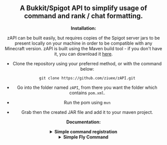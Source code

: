 <h2 align="center">
<br>
  <br>
    <br>
  A Bukkit/Spigot API to simplify usage of command and rank / chat formatting.
  <br>
</h2>

<div align="center">

**Installation:**

zAPI can be built easily, but requires copies of the Spigot server jars to be present locally on your machine in order to be compatible with any Minecraft version. zAPI is built using the Maven build tool - if you don't have it, you can download it [here](https://maven.apache.org/download.cgi).

- Clone the repository using your preferred method, or with the command below:

  ```
  git clone https://github.com/ziuee/zAPI.git
  ```

- Go into the folder named `zAPI`, from there you want the folder which contains `pom.xml`.

- Run the pom using `mvn`

- Grab then the created JAR file and add it to your maven project.

**Documentation:**
<details>
	<summary><b>Simple command registration</b></summary>
  
```java
public void registerCommands() {
    new CommandManager(this);
    new FlyCommand();
}
```
</details>
<details>
	<summary><b>Simple Fly Command</summary>
  
```java
public class FlyCommand extends BaseCommand {

	@Command(name = "fly", permission = "zapi.fly")
	@Override
	public void onCommand(CommandArgs commandArgs) {
		Player player = commandArgs.getPlayer();

			if (player.getAllowFlight()) {
				player.setAllowFlight(false);
				player.setFlying(false);
				player.updateInventory();
				player.sendMessage(CC.RED + "You are no longer flying.");
			} else {
				player.setAllowFlight(true);
				player.setFlying(true);
				player.updateInventory();
				player.sendMessage(CC.GREEN + "You are now flying.");
			}
		}
	}
}
```
</details>
